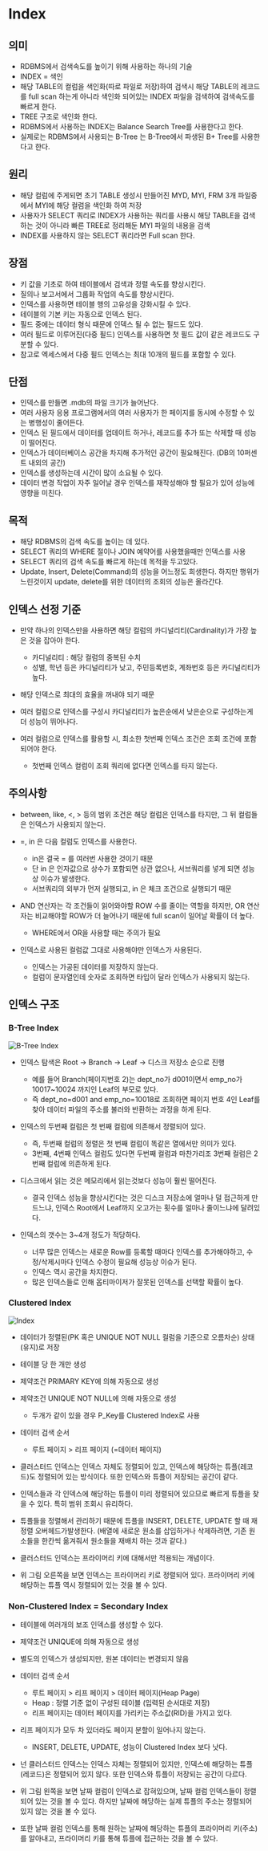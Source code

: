 # Index

## 의미

- RDBMS에서 검색속도를 높이기 위해 사용하는 하나의 기술
- INDEX = 색인
- 해당 TABLE의 컬럼을 색인화(따로 파일로 저장)하여 검색시 해당 TABLE의 레코드를 full scan 하는게 아니라 색인화 되어있는 INDEX 파일을 검색하여 검색속도를 빠르게 한다.
- TREE 구조로 색인화 한다.
- RDBMS에서 사용하는 INDEX는 Balance Search Tree를 사용한다고 한다.
- 실제로는 RDBMS에서 사용되는 B-Tree 는 B-Tree에서 파생된 B+ Tree를 사용한다고 한다.

## 원리

- 해당 컬럼에 주게되면 초기 TABLE 생성시 만들어진 MYD, MYI, FRM 3개 파일중에서 MYI에 해당 컬럼을 색인화 하여 저장
- 사용자가 SELECT 쿼리로 INDEX가 사용하는 쿼리를 사용시 해당 TABLE을 검색하는 것이 아니라 빠른 TREE로 정리해둔 MYI 파일의 내용을 검색
- INDEX를 사용하지 않는 SELECT 쿼리라면 Full scan 한다.

## 장점

- 키 값을 기초로 하여 테이블에서 검색과 정렬 속도를 향상시킨다.
- 질의나 보고서에서 그룹화 작업의 속도를 향상시킨다.
- 인덱스를 사용하면 테이블 행의 고유성을 강화시킬 수 있다.
- 테이블의 기본 키는 자동으로 인덱스 된다.
- 필드 중에는 데이터 형식 때문에 인덱스 될 수 없는 필드도 있다.
- 여러 필드로 이루어진(다중 필드) 인덱스를 사용하면 첫 필드 값이 같은 레코드도 구분할 수 있다.
- 참고로 엑세스에서 다중 필드 인덱스는 최대 10개의 필드를 포함할 수 있다.

## 단점

- 인덱스를 만들면 .mdb의 파일 크기가 늘어난다.
- 여러 사용자 응용 프로그램에서의 여러 사용자가 한 페이지를 동시에 수정할 수 있는 병행성이 줄어든다.
- 인덱스 된 필드에서 데이터를 업데이트 하거나, 레코드를 추가 또는 삭제할 때 성능이 떨어진다.
- 인덱스가 데이터베이스 공간을 차지해 추가적인 공간이 필요해진다. (DB의 10퍼센트 내외의 공간)
- 인덱스를 생성하는데 시간이 많이 소요될 수 있다.
- 데이터 변경 작업이 자주 일어날 경우 인덱스를 재작성해야 할 필요가 있어 성능에 영향을 미친다.

## 목적

- 해당 RDBMS의 검색 속도를 높이는 데 있다.
- SELECT 쿼리의 WHERE 절이나 JOIN 예약어를 사용했을때만 인덱스를 사용
- SELECT 쿼리의 검색 속도를 빠르게 하는데 목적을 두고있다.
- Update, Insert, Delete(Command)의 성능을 어느정도 희생한다. 하지만 행위가 느린것이지 update, delete를 위한 데이터의 조회의 성능은 올라간다.

## 인덱스 선정 기준

- 만약 하나의 인덱스만을 사용하면 해당 컬럼의 카디널리티(Cardinality)가 가장 높은 것을 잡아야 한다.
  - 카디널리티 : 해당 컬럼의 중복된 수치
  - 성별, 학년 등은 카디널리티가 낮고, 주민등록번호, 계좌번호 등은 카디널리티가 높다.

- 해당 인덱스로 최대의 효율을 꺼내야 되기 때문

- 여러 컬럼으로 인덱스를 구성시 카디널리티가 높은순에서 낮은순으로 구성하는게 더 성능이 뛰어나다.

- 여러 컬럼으로 인덱스를 활용할 시, 최소한 첫번째 인덱스 조건은 조회 조건에 포함되어야 한다.
  - 첫번째 인덱스 컬럼이 조회 쿼리에 없다면 인덱스를 타지 않는다.

## 주의사항

- between, like, <, > 등의 범위 조건은 해당 컬럼은 인덱스를 타지만, 그 뒤 컬럼들은 인덱스가 사용되지 않는다.
- =, in 은 다음 컬럼도 인덱스를 사용한다.
  - in은 결국 = 를 여러번 사용한 것이기 때문
  - 단 in 은 인자값으로 상수가 포함되면 상관 없으나, 서브쿼리를 넣게 되면 성능상 이슈가 발생한다.
  - 서브쿼리의 외부가 먼저 실행되고, in 은 체크 조건으로 실행되기 때문

- AND 연산자는 각 조건들이 읽어와야할 ROW 수를 줄이는 역할을 하지만, OR 연산자는 비교해야할 ROW가 더 늘어나기 때문에 full scan이 일어날 확률이 더 높다.
  - WHERE에서 OR을 사용할 때는 주의가 필요

- 인덱스로 사용된 컬럼값 그대로 사용해야만 인덱스가 사용된다.
  - 인덱스는 가공된 데이터를 저장하지 않는다.
  - 컬럼이 문자열인데 숫자로 조회하면 타입이 달라 인덱스가 사용되지 않는다.

## 인덱스 구조

### B-Tree Index

![B-Tree Index](https://t1.daumcdn.net/cfile/tistory/99240D3359FEEDA92A)

- 인덱스 탐색은 Root -> Branch -> Leaf -> 디스크 저장소 순으로 진행
  - 예를 들어 Branch(페이지번호 2)는 dept_no가 d001이면서 emp_no가 10017~10024 까지인 Leaf의 부모로 있다.
  - 즉 dept_no=d001 and emp_no=10018로 조회하면 페이지 번호 4인 Leaf를 찾아 데이터 파일의 주소를 불러와 반환하는 과정을 하게 된다.

- 인덱스의 두번째 컬럼은 첫 번째 컬럼에 의존해서 정렬되어 있다.
  - 즉, 두번째 컬럼의 정렬은 첫 번째 컬럼이 똑같은 열에서만 의미가 있다.
  - 3번째, 4번째 인덱스 컬럼도 있다면 두번째 컬럼과 마찬가리조 3번째 컬럼은 2번째 컬럼에 의존하게 된다.

- 디스크에서 읽는 것은 메모리에서 읽는것보다 성능이 훨씬 떨어진다.
  - 결국 인덱스 성능을 향상시킨다는 것은 디스크 저장소에 얼마나 덜 접근하게 만드느냐, 인덱스 Root에서 Leaf까지 오고가는 횟수를 얼마나 줄이느냐에 달려있다.

- 인덱스의 갯수는 3~4개 정도가 적당하다.
  - 너무 많은 인덱스는 새로운 Row를 등록할 때마다 인덱스를 추가해야하고, 수정/삭제시마다 인덱스 수정이 필요해 성능상 이슈가 된다.
  - 인덱스 역시 공간을 차지한다.
  - 많은 인덱스들로 인해 옵티마이저가 잘못된 인덱스를 선택할 확률이 높다.

### Clustered Index

![Index](https://camo.githubusercontent.com/ed28acb9406a339ec9730a55eda869eefefb3987bfea4892afcb97fe70fa3cab/68747470733a2f2f6a756a7562656261742e6769746875622e696f2f6173736574732f696d616765732f323032302d31302d30392d31322d34322d34312e706e67 "부가설명")

- 데이터가 정렬된(PK 혹은 UNIQUE NOT NULL 컬럼을 기준으로 오름차순) 상태(유지)로 저장
- 테이블 당 한 개만 생성
- 제약조건 PRIMARY KEY에 의해 자동으로 생성
- 제약조건 UNIQUE NOT NULL에 의해 자동으로 생성
  - 두개가 같이 있을 경우 P_Key를 Clustered Index로 사용
- 데이터 검색 순서
  - 루트 페이지 > 리프 페이지 (=데이터 페이지)

- 클러스터드 인덱스는 인덱스 자체도 정렬되어 있고, 인덱스에 해당하는 튜플(레코드)도 정렬되어 있는 방식이다. 또한 인덱스와 튜플이 저장되는 공간이 같다.
- 인덱스들과 각 인덱스에 해당하는 튜플이 미리 정렬되어 있으므로 빠르게 튜플을 찾을 수 있다. 특히 범위 조회시 유리하다.
- 튜플들을 정렬해서 관리하기 때문에 튜플을 INSERT, DELETE, UPDATE 할 때 재정렬 오버헤드가발생한다. (배열에 새로운 원소를 삽입하거나 삭제하려면, 기존 원소들을 한칸씩 옮겨줘서 원소들을 재배치 하는 것과 같다.)
- 클러스터드 인덱스는 프라이머리 키에 대해서만 적용되는 개념이다.
- 위 그림 오른쪽을 보면 인덱스는 프라이머리 키로 정렬되어 있다. 프라이머리 키에 해당하는 튜플 역시 정렬되어 있는 것을 볼 수 있다.

### Non-Clustered Index = Secondary Index

- 테이블에 여러개의 보조 인덱스를 생성할 수 있다.
- 제약조건 UNIQUE에 의해 자동으로 생성
- 별도의 인덱스가 생성되지만, 원본 데이터는 변경되지 않음
- 데이터 검색 순서
  - 루트 페이지 > 리프 페이지 > 데이터 페이지(Heap Page)
  - Heap : 정렬 기준 없이 구성된 테이블 (입력된 순서대로 저장)
  - 리프 페이지는 데이터 페이지를 가리키는 주소값(RID)을 가지고 있다.

- 리프 페이지가 모두 차 있더라도 페이지 분할이 일어나지 않는다.
  - INSERT, DELETE, UPDATE, 성능이 Clustered Index 보다 낫다.

- 넌 클러스터드 인덱스는 인덱스 자체는 정렬되어 있지만, 인덱스에 해당하는 튜플(레코드)은 정렬되어 있지 않다. 또한 인덱스와 튜플이 저장되는 공간이 다르다.
- 위 그림 왼쪽을 보면 날짜 컬럼이 인덱스로 잡혀있으며, 날짜 컬럼 인덱스들이 정렬되어 있는 것을 볼 수 있다. 하지만 날짜에 해당하는 실제 튜플의 주소는 정렬되어 있지 않는 것을 볼 수 있다.
- 또한 날짜 컬럼 인덱스를 통해 원하는 날짜에 해당하는 튜플의 프라이머리 키(주소)를 알아내고, 프라이머리 키를 통해 튜플에 접근하는 것을 볼 수 있다.
